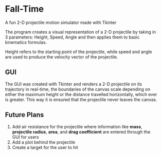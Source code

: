 # Fall-Time
A fun 2-D projectile motion simulator made with Tkinter

The program creates a visual representation of a 2-D projectile by taking in 3 parameters: Height, Speed, Angle and then applies them to basic kinematics formulas.

Height refers to the starting point of the projectile, while speed and angle are used to produce the velocity vector of the projectile. 

## GUI

The GUI was created with Tkinter and renders a 2-D projectile on its trajectory in real-time, the boundaries of the canvas scale depending on either the maximum height or the distance travelled horizontally, which ever is greater. This way it is ensured that the projectile never leaves the canvas. 

## Future Plans

1. Add air resistance for the projectile where information like **mass**, **projectile radius**, **area**, and **drag coefficient** are entered through the GUI for users
2. Add a plot behind the projectile
3. Create a target for the user to hit

